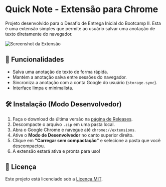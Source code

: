 # Quick Note - Extensão para Chrome 

Projeto desenvolvido para o Desafio de Entrega Inicial do Bootcamp II. Esta é uma extensão simples que permite ao usuário salvar uma anotação de texto diretamente do navegador.

![Screenshot da Extensão](https://i.imgur.com/WNO51J4.png)

## 🚀 Funcionalidades

* Salva uma anotação de texto de forma rápida.
* Mantém a anotação salva entre sessões do navegador.
* Sincroniza a anotação com a conta Google do usuário (`storage.sync`).
* Interface limpa e minimalista.

## 🛠️ Instalação (Modo Desenvolvedor)

1.  Faça o download da última versão na [página de Releases](sha256:c78c1cced987718bc8cc3dd03e81d9a5c2d1afb94a340d8611686a3b38532da7).
2.  Descompacte o arquivo `.zip` em uma pasta local.
3.  Abra o Google Chrome e navegue até `chrome://extensions`.
4.  Ative o **Modo de Desenvolvedor** no canto superior direito.
5.  Clique em **"Carregar sem compactação"** e selecione a pasta que você descompactou.
6.  A extensão estará ativa e pronta para uso!

## 📜 Licença

Este projeto está licenciado sob a [Licença MIT](LICENSE).